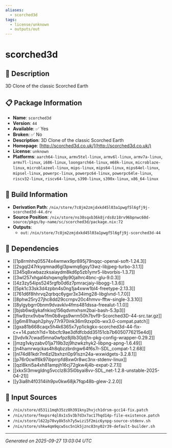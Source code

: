```yaml
---
aliases:
  - scorched3d
tags:
  - license/unknown
  - outputs/out
---
```


# scorched3d

## 📝 Description

3D Clone of the classic Scorched Earth

## 📋 Package Information

- **Name**: `scorched3d`
- **Version**: `44`
- **Available**: ✅ Yes
- **Broken**: ✅ No
- **Description**: 3D Clone of the classic Scorched Earth
- **Homepage**: [http://scorched3d.co.uk/](http://scorched3d.co.uk/)
- **License**: `unknown`
- **Platforms**: `aarch64-linux`, `armv5tel-linux`, `armv6l-linux`, `armv7a-linux`, `armv7l-linux`, `i686-linux`, `loongarch64-linux`, `m68k-linux`, `microblaze-linux`, `microblazeel-linux`, `mips-linux`, `mips64-linux`, `mips64el-linux`, `mipsel-linux`, `powerpc-linux`, `powerpc64-linux`, `powerpc64le-linux`, `riscv32-linux`, `riscv64-linux`, `s390-linux`, `s390x-linux`, `x86_64-linux`

## 🔧 Build Information

- **Derivation Path**: `/nix/store/7c8jm2zmjdxkd45l03a1pwgf5l6gfj9j-scorched3d-44.drv`
- **Source Position**: `/nix/store/ns30sqxb36k8jrds8z18rv96bpnwc60d-source/pkgs/by-name/sc/scorched3d/package.nix:72`
- **Outputs**:
  - `out`:  `/nix/store/7c8jm2zmjdxkd45l03a1pwgf5l6gfj9j-scorched3d-44`

## 🔗 Dependencies

- [[1p8rmhhq05574x4wmwx9pr895j79nqqc-openal-soft-1.24.3]]
- [[2sgql247rkyqmnad6gl3pwmq6gsy13wz-libjpeg-turbo-3.1.1]]
- [[345q8xwbazzksaiaydm8kd6p5zb1ymr5-libvorbis-1.3.7]]
- [[3wl257xhgal4shqwng9p90jalhrc4bnc-glu-9.0.3]]
- [[4z3zy54ips5245rgfb0d6z7pmracjaiy-libogg-1.3.6]]
- [[5pk1c33sk3d4zpbn4s0ng1ja4xww1bl4-freetype-2.13.3]]
- [[761d6f8hhrvq2qrbqc6ygxr3x34img28-libglvnd-1.7.0]]
- [[8phw25ry27jhc8dd29ccrnpv20c4hmvv-fftw-single-3.3.10]]
- [[8ylgybgrr0bnm9dvavklv4fms481dssa-freealut-1.1.0]]
- [[bjsb6wdjykafnkixq156qdvmxhsm2bai-bash-5.3p3]]
- [[fiw9znx9vbw1fm0b8vgs9wrm50h7bvf9-Scorched3D-44-src.tar.gz]]
- [[g6m81haph2phyy77r970ink36m9zxp0b-wx3.0-compat.patch]]
- [[gxa81b668caqx5h4k6365x7yp1ickgkx-scorched3d-44-fix-c++14.patch?id=1bbcfc9ae3dfdfcbdd35151cb7b6050776215e4d]]
- [[lvdvlk7cwad5mna0wfpz8jllb30jdj1n-pkg-config-wrapper-0.29.2]]
- [[mzg1vkyzabv01ja719b3zj9hzwkzhyk2-libpng-apng-1.6.49]]
- [[n4hamrwqckas4h8qbzzbrdrgw64f6s7r-SDL_compat-1.2.68]]
- [[nl74d81kdr7m6zl2bxhzri0p91szn24a-wxwidgets-3.2.8.1]]
- [[p76r0cwlf6k97ibprrpfd8xw0r8wc3nx-stdenv-linux]]
- [[qzl8kni5a4xh81ampjh16cj72gkw4j4b-expat-2.7.1]]
- [[xkx5l3mwgldng5vcclz8i35i0byai8vv-SDL_net-1.2.8-unstable-2025-04-21]]
- [[y3ia8h4f0314iih9pv0kw68jk7fqp48b-glew-2.2.0]]

## 📁 Input Sources

- `/nix/store/d531i1mqh35zz8h391kny2hvjch1drsm-gcc14-fix.patch`
- `/nix/store/fmxpsr4ql8x1s5v3b7d3x7ac17hqd14p-file-existence.patch`
- `/nix/store/l622p70vy8k5sh7y5wizi5f2mic6ynpg-source-stdenv.sh`
- `/nix/store/shkw4qm9qcw5sc5n1k5jznc83ny02r39-default-builder.sh`

---
*Generated on 2025-09-27 13:03:04 UTC*
